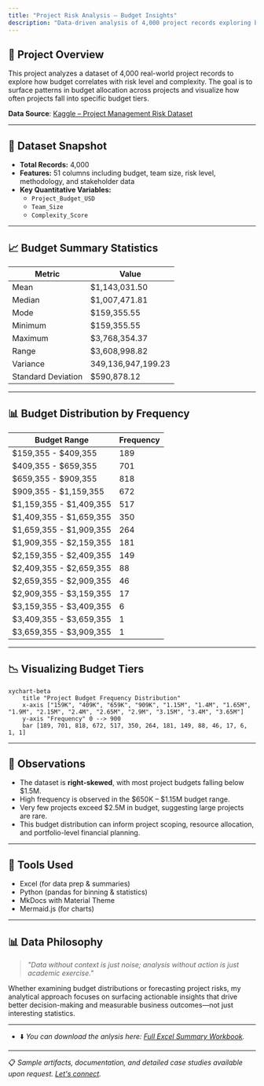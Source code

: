```yaml
---
title: "Project Risk Analysis – Budget Insights"
description: "Data-driven analysis of 4,000 project records exploring budget patterns, risk correlations, and financial distribution trends using statistical modeling and visualization."
---
```


## 🧾 Project Overview

This project analyzes a dataset of 4,000 real-world project records to explore how budget correlates with risk level and complexity. The goal is to surface patterns in budget allocation across projects and visualize how often projects fall into specific budget tiers.

**Data Source**: [Kaggle – Project Management Risk Dataset](https://www.kaggle.com/datasets/ka66ledata/project-management-risk-raw)

---

## 📁 Dataset Snapshot

- **Total Records:** 4,000
- **Features:** 51 columns including budget, team size, risk level, methodology, and stakeholder data
- **Key Quantitative Variables:**
  - `Project_Budget_USD`
  - `Team_Size`
  - `Complexity_Score`

---

## 📈 Budget Summary Statistics

| Metric            | Value         |
|-------------------|---------------|
| Mean              | $1,143,031.50 |
| Median            | $1,007,471.81 |
| Mode              | $159,355.55   |
| Minimum           | $159,355.55   |
| Maximum           | $3,768,354.37 |
| Range             | $3,608,998.82 |
| Variance          | 349,136,947,199.23 |
| Standard Deviation| $590,878.12   |

---

## 📊 Budget Distribution by Frequency

| Budget Range | Frequency |
|--------------|-----------|
| $159,355 - $409,355 | 189 |
| $409,355 - $659,355 | 701 |
| $659,355 - $909,355 | 818 |
| $909,355 - $1,159,355 | 672 |
| $1,159,355 - $1,409,355 | 517 |
| $1,409,355 - $1,659,355 | 350 |
| $1,659,355 - $1,909,355 | 264 |
| $1,909,355 - $2,159,355 | 181 |
| $2,159,355 - $2,409,355 | 149 |
| $2,409,355 - $2,659,355 | 88 |
| $2,659,355 - $2,909,355 | 46 |
| $2,909,355 - $3,159,355 | 17 |
| $3,159,355 - $3,409,355 | 6 |
| $3,409,355 - $3,659,355 | 1 |
| $3,659,355 - $3,909,355 | 1 |

---

## 📉 Visualizing Budget Tiers
```mermaid
xychart-beta
    title "Project Budget Frequency Distribution"
    x-axis ["159K", "409K", "659K", "909K", "1.15M", "1.4M", "1.65M", "1.9M", "2.15M", "2.4M", "2.65M", "2.9M", "3.15M", "3.4M", "3.65M"]
    y-axis "Frequency" 0 --> 900
    bar [189, 701, 818, 672, 517, 350, 264, 181, 149, 88, 46, 17, 6, 1, 1]
```

---

## 🧠 Observations

- The dataset is **right-skewed**, with most project budgets falling below $1.5M.
- High frequency is observed in the $650K – $1.15M budget range.
- Very few projects exceed $2.5M in budget, suggesting large projects are rare.
- This budget distribution can inform project scoping, resource allocation, and portfolio-level financial planning.

---

## 🧰 Tools Used

- Excel (for data prep & summaries)
- Python (pandas for binning & statistics)
- MkDocs with Material Theme
- Mermaid.js (for charts)

---

## 📊 Data Philosophy

> *"Data without context is just noise; analysis without action is just academic exercise."*

Whether examining budget distributions or forecasting project risks, my analytical approach focuses on surfacing actionable insights that drive better decision-making and measurable business outcomes—not just interesting statistics.

---

- ⬇️ *You can download the anlysis here: [Full Excel Summary Workbook](/assets/files/M4.5%20Final%20Project%20Phase%201%20Data%20Set.xlsx).*

---

📋 *Sample artifacts, documentation, and detailed case studies available upon request. [Let's connect](/contact).*


